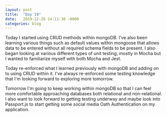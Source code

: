 ```yaml
---
layout: post
title:  "Day 19"
date:   2019-12-26 14:11:30 -0800
categories: blog
---
```


Today I started using CRUD methods within mongoDB. I've also been learning various things such as default values within mongoose that allows data to be entered without all required schema fields to be present. I also began looking at various different types of unit testing, mostly in Mocha but I wanted to familiarize myself with both Mocha and Jest. 

Today re-enforced what I learned previously with mongoDB and adding on to using CRUD within it. I've always re-enforced some testing knowledge that I'm looking forward to exploring more tomorrow.

Tomorrow I'm going to keep working within mongoDB so that I can feel more comfortable approaching databases both relational and non-relational. I also want to look forward to getting testing underway and maybe look into Passport.js to start getting some social media Oath Authentication on my application.